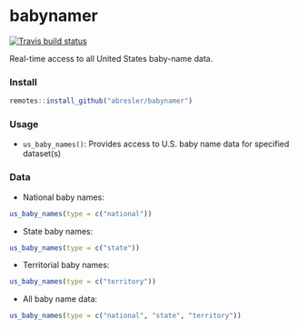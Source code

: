 babynamer
================

[![Travis build
status](https://travis-ci.com/abresler/babynamer.svg?branch=master)](https://travis-ci.com/abresler/babynamer)

Real-time access to all United States baby-name data.

### Install

``` r
remotes::install_github("abresler/babynamer")
```

### Usage

  - `us_baby_names()`: Provides access to U.S. baby name data for
    specified dataset(s)

### Data

  - National baby names:

<!-- end list -->

``` r
us_baby_names(type = c("national"))
```

  - State baby names:

<!-- end list -->

``` r
us_baby_names(type = c("state"))
```

  - Territorial baby names:

<!-- end list -->

``` r
us_baby_names(type = c("territory"))
```

  - All baby name data:

<!-- end list -->

``` r
us_baby_names(type = c("national", "state", "territory"))
```
